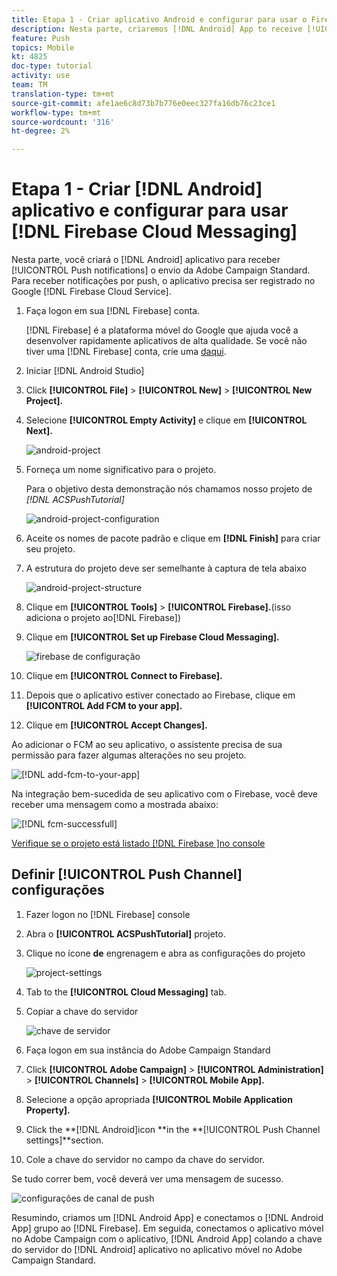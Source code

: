 ```yaml
---
title: Etapa 1 - Criar aplicativo Android e configurar para usar o Firebase Cloud Messaging
description: Nesta parte, criaremos [!DNL Android] App to receive [!UICONTROL Push notifications] da Adobe Campaign Standard. Para receber notificações por push, o aplicativo precisa ser registrado no Google [!DNL Firebase Cloud Service].
feature: Push
topics: Mobile
kt: 4825
doc-type: tutorial
activity: use
team: TM
translation-type: tm+mt
source-git-commit: afe1ae6c8d73b7b776e0eec327fa16db76c23ce1
workflow-type: tm+mt
source-wordcount: '316'
ht-degree: 2%

---
```



# Etapa 1 - Criar [!DNL Android] aplicativo e configurar para usar [!DNL Firebase Cloud Messaging]

Nesta parte, você criará o [!DNL Android] aplicativo para receber [!UICONTROL Push notifications] o envio da Adobe Campaign Standard. Para receber notificações por push, o aplicativo precisa ser registrado no Google [!DNL Firebase Cloud Service].

1. Faça logon em sua [!DNL Firebase] conta.

   [!DNL Firebase] é a plataforma móvel do Google que ajuda você a desenvolver rapidamente aplicativos de alta qualidade. Se você não tiver uma [!DNL Firebase] conta, crie uma [daqui](https://firebase.google.com).

2. Iniciar [!DNL Android Studio]
3. Click **[!UICONTROL File]** > **[!UICONTROL New]** > **[!UICONTROL New Project].**
4. Selecione **[!UICONTROL Empty Activity]** e clique em **[!UICONTROL Next].**

   ![android-project](assets/android-project.PNG)

5. Forneça um nome significativo para o projeto.

   Para o objetivo desta demonstração nós chamamos nosso projeto de *[!DNL ACSPushTutorial]*

   ![android-project-configuration](assets/android-project-configuration.PNG)

6. Aceite os nomes de pacote padrão e clique em **[!DNL Finish]** para criar seu projeto.
7. A estrutura do projeto deve ser semelhante à captura de tela abaixo

   ![android-project-structure](assets/android-project-structure.PNG)

8. Clique em **[!UICONTROL Tools]** > **[!UICONTROL Firebase].**(isso adiciona o projeto ao[!DNL Firebase])
9. Clique em **[!UICONTROL Set up Firebase Cloud Messaging].**

   ![firebase de configuração](assets/android-project-firebase-messaging.PNG)

10. Clique em **[!UICONTROL Connect to Firebase].**
11. Depois que o aplicativo estiver conectado ao Firebase, clique em **[!UICONTROL Add FCM to your app].**
12. Clique em **[!UICONTROL Accept Changes].**

   Ao adicionar o FCM ao seu aplicativo, o assistente precisa de sua permissão para fazer algumas alterações no seu projeto.

   ![[!DNL add-fcm-to-your-app]](assets/firebase-add-fcm-to-app.PNG)

Na integração bem-sucedida de seu aplicativo com o Firebase, você deve receber uma mensagem como a mostrada abaixo:

![[!DNL fcm-successfull]](assets/android-firebase-success.PNG)

[Verifique se o projeto está listado [!DNL Firebase ]no console](https://console.firebase.google.com/)

## Definir [!UICONTROL Push Channel] configurações

1. Fazer logon no [!DNL Firebase] console
2. Abra o **[!UICONTROL ACSPushTutorial]** projeto.
3. Clique no ícone **de** engrenagem e abra as configurações do projeto

   ![project-settings](assets/firebase-project-settings.PNG)

4. Tab to the **[!UICONTROL Cloud Messaging]** tab.
5. Copiar a chave do servidor

   ![chave de servidor](assets/firebase-server-key.PNG)

6. Faça logon em sua instância do Adobe Campaign Standard
7. Click **[!UICONTROL Adobe Campaign]** > **[!UICONTROL Administration]** > **[!UICONTROL Channels]** > **[!UICONTROL Mobile App].**
8. Selecione a opção apropriada **[!UICONTROL Mobile Application Property].**
9. Click the **[!DNL Android]icon **in the **[!UICONTROL Push Channel settings]**section.
10. Cole a chave do servidor no campo da chave do servidor.

Se tudo correr bem, você deverá ver uma mensagem de sucesso.

![configurações de canal de push](assets/push-channel-settings.PNG)

Resumindo, criamos um [!DNL Android App] e conectamos o [!DNL Android App] grupo ao [!DNL Firebase]. Em seguida, conectamos o aplicativo móvel no Adobe Campaign com o aplicativo, [!DNL Android App] colando a chave do servidor do [!DNL Android] aplicativo no aplicativo móvel no Adobe Campaign Standard.
